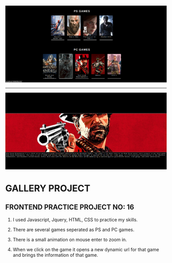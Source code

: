 ![exampl1](galleryProject1.png)

<hr>

![exampl2](galleryProject2.png)

# GALLERY PROJECT

## FRONTEND PRACTICE PROJECT NO: 16

1. I used Javascript, Jquery, HTML, CSS to practice my skills.

2. There are several games seperated as PS and PC games.

3. There is a small animation on mouse enter to zoom in.

4. When we click on the game it opens a new dynamic url for that game and brings the information of that game.
